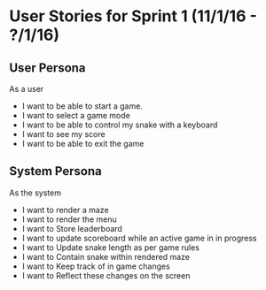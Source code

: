 # User Stories for Sprint 1 (11/1/16 - ?/1/16)

## User Persona

As a user 
- I want to be able to start a game. 
- I want to select a game mode
- I want to be able to control my snake with a keyboard
- I want to see my score
- I want to be able to exit the game

## System Persona

As the system
- I want to render a maze 
- I want to render the menu
- I want to Store leaderboard 
- I want to update scoreboard while an active game in in progress 
- I want to Update snake length as per game rules
- I want to Contain snake within rendered maze 
- I want to Keep track of in game changes
- I want to Reflect these changes on the screen


